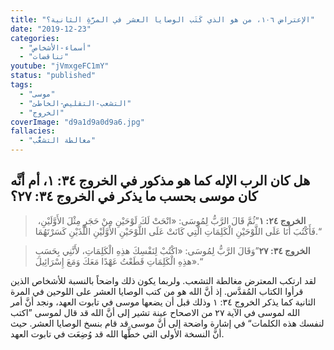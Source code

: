 ```yaml
---
title: "الإعتراض ١٠٦، من هو الذي كَتَب الوصايا العشر في المرَّةِ الثانية؟"
date: "2019-12-23"
categories: 
  - "أسماء-الأشخاص"
  - "تناقضات"
youtube: "jVmxgeFC1mY"
status: "published"
tags: 
  - "موسى"
  - "التشعب-التقليص-الخاطئ"
  - "الخروج"
coverImage: "d9a1d9a0d9a6.jpg"
fallacies:
  - "مغالطة التشعُّب"
---
```


## **هل كان الرب الإله كما هو مذكور في الخروج ٣٤: ١، أم أنَّه كان موسى بحسب ما يذكر في الخروج ٣٤: ٢٧؟**

>  **الخروج ٢٤: ١**”ثُمَّ قَالَ الرَّبُّ لِمُوسَى: «انْحَتْ لَكَ لَوْحَيْنِ مِنْ حَجَرٍ مِثْلَ الأَوَّلَيْنِ، فَأَكْتُبَ أَنَا عَلَى اللَّوْحَيْنِ الْكَلِمَاتِ الَّتِي كَانَتْ عَلَى اللَّوْحَيْنِ الأَوَّلَيْنِ اللَّذَيْنِ كَسَرْتَهُمَا.“
 
> **الخروج ٣٤: ٢٧**”وَقَالَ الرَّبُّ لِمُوسَى: «اكْتُبْ لِنَفْسِكَ هذِهِ الْكَلِمَاتِ، لأَنَّنِي بِحَسَبِ هذِهِ الْكَلِمَاتِ قَطَعْتُ عَهْدًا مَعَكَ وَمَعَ إِسْرَائِيلَ».“


لقد ارتكب المعترض مغالطة التشعب. ولربما يكون ذلك واضحاً بالنسبة للأشخاص الذين قرأوا الكتاب المُقدَّس. إذ أنَّ الله هو من كتب الوصايا العشر على اللوحين في المرة الثانية كما يذكر الخروج ٣٤: ١ وذلك قبل أن يضعها موسى في تابوت العهد، ونجد أنَّ أمر الله لموسى في الآية ٢٧ من الاصحاح عينة تشير إلى أنَّ الله قد قال لموسى ”اكتب لنفسك هذه الكلمات“ في إشارة واضحة إلى أنَّ موسى قد قام بنسخ الوصايا العشر. حيث أنَّ النسخة الأولى التي خطَّها الله قد وُضِعَت في تابوت العهد.  
